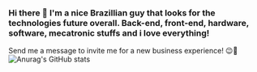 ### Hi there 👋 I'm a nice Brazillian guy that looks for the technologies future overall. Back-end, front-end, hardware, software, mecatronic stuffs and i love everything!
Send me a message to invite me for a new business experience! 😉🤖
![Anurag's GitHub stats](https://github-readme-stats.vercel.app/api?username=lukas-burda&show_icons=true&theme=radical)
